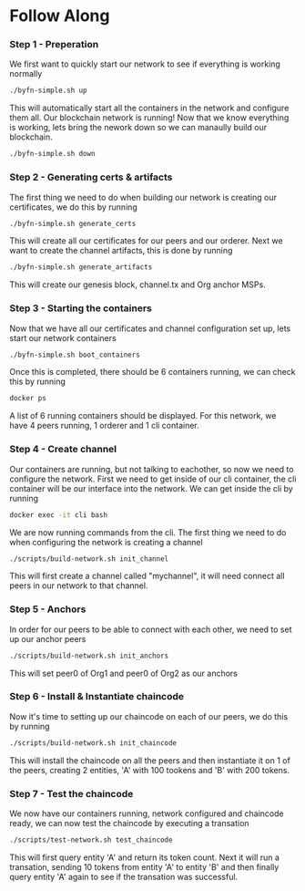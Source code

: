 # Follow Along


### Step 1 - Preperation
We first want to quickly start our network to see if everything is working normally
```sh
./byfn-simple.sh up
```
This will automatically start all the containers in the network and configure them all. Our blockchain network is running! 
Now that we know everything is working, lets bring the nework down so we can manaully build our blockchain.
```sh
./byfn-simple.sh down
```
### Step 2 - Generating certs & artifacts
The first thing we need to do when building our network is creating our certificates, we do this by running
```sh
./byfn-simple.sh generate_certs
```
This will create all our certificates for our peers and our orderer.
Next we want to create the channel artifacts, this is done by running
```sh
./byfn-simple.sh generate_artifacts
```
This will create our genesis block, channel.tx and Org anchor MSPs.

### Step 3 - Starting the containers
Now that we have all our certificates and channel configuration set up, lets start our network containers
```sh
./byfn-simple.sh boot_containers
```
Once this is completed, there should be 6 containers running, we can check this by running 
```sh
docker ps
```
A list of 6 running containers should be displayed.
For this network, we have 4 peers running, 1 orderer and 1 cli container.

### Step 4 - Create channel
Our containers are running, but not talking to eachother, so now we need to configure the network.
First we need to get inside of our cli container, the cli container will be our interface into the network.
We can get inside the cli by running 
```sh
docker exec -it cli bash
```
We are now running commands from the cli.
The first thing we need to do when configuring the network is creating a channel
```sh
./scripts/build-network.sh init_channel
```
This will first create a channel called "mychannel", it will need connect all peers in our network to that channel.

### Step 5 - Anchors
In order for our peers to be able to connect with each other, we need to set up our anchor peers
```sh
./scripts/build-network.sh init_anchors
```
This will set peer0 of Org1 and peer0 of Org2 as our anchors

### Step 6 - Install & Instantiate chaincode
Now it's time to setting up our chaincode on each of our peers, we do this by running
```sh
./scripts/build-network.sh init_chaincode
```
This will install the chaincode on all the peers and then instantiate it on 1 of the peers, creating 2 entities, 'A' with 100 tookens and 'B' with 200 tokens.

### Step 7 - Test the chaincode
We now have our containers running, network configured and chaincode ready, we can now test the chaincode by executing a transation
```sh 
./scripts/test-network.sh test_chaincode
```
This will first query entity 'A' and return its token count. Next it will run a transation, sending 10 tokens from entity 'A' to entity 'B' and then finally query entity 'A' again to see if the transation was successful.

